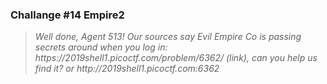 <h3>Challange #14 Empire2</h3>
<blockquote><i>Well done, Agent 513! Our sources say Evil Empire Co is passing secrets around when you log in: https://2019shell1.picoctf.com/problem/6362/ (link), can you help us find it? or http://2019shell1.picoctf.com:6362</i></blockquote>